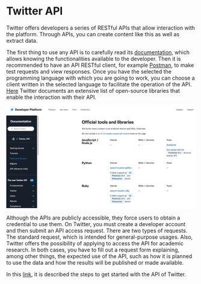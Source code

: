 # Twitter API

Twitter offers developers a series of RESTful APIs that allow interaction with 
the platform. Through APIs, you can create content like this as well as extract 
data.

The first thing to use any API is to carefully read its [documentation](https://developer.twitter.com/en/docs/twitter-api),
which allows knowing the functionalities available to the developer. Then it is 
recommended to have an API RESTful client, for example [Postman](https://www.postman.com/product/api-client/), 
to make test requests and view responses. Once you have the selected the programming 
language with which you are going to work, you can choose a client written in the 
selected language to facilitate the operation of the API. [Here](https://developer.twitter.com/en/docs/twitter-api/tools-and-libraries) 
Twitter documents an extensive list of open-source libraries that enable the 
interaction with their API.

![Doc Twitter API](../../figures/twitter_api_doc.png)

Although the APIs are publicly accessible, they force users to obtain a credential 
to use them. On Twitter, you must create a developer account and then submit an 
API access request. There are two types of requests. The standard request, which 
is intended for general-purpose usages. Also, Twitter offers the possibility of 
applying to access the API for academic research. In both cases, you have to fill 
out a request form explaining, among other things, the expected use of the API, 
such as how it is planned to use the data and how the results will be published 
or made available.

In this [link](https://developer.twitter.com/en/docs/twitter-api/getting-started/getting-access-to-the-twitter-api), 
it is described the steps to get started with the API of Twitter.

